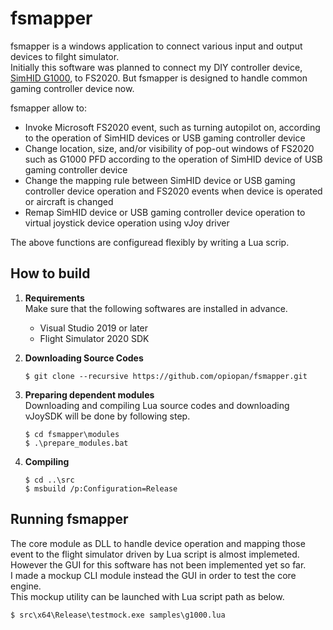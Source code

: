 fsmapper
===
fsmapper is a windows application to connect various input and output devices to filght simulator.<br>
Initially this software was planned to connect my DIY controller device, [SimHID G1000](https://github.com/opiopan/simhid-g1000), to FS2020.
But fsmapper is designed to handle common gaming controller device now.

fsmapper allow to:
- Invoke Microsoft FS2020 event, such as turning autopilot on, according to the operation of SimHID devices or USB gaming controller device
- Change location, size, and/or visibility of pop-out windows of FS2020 such as G1000 PFD according to the operation of SimHID device of USB gaming controller device
- Change the mapping rule between SimHID device or USB gaming controller device operation and FS2020 events when device is operated or aircraft is changed
- Remap SimHID device or USB gaming controller device operation to virtual joystick device operation using vJoy driver

The above functions are configuread flexibly by writing a Lua scrip.

## How to build
1. **Requirements**<br>
Make sure that the following softwares are installed in advance.
    - Visual Studio 2019 or later
    - Flight Simulator 2020 SDK 

2. **Downloading Source Codes**<br>
    ```shell
    $ git clone --recursive https://github.com/opiopan/fsmapper.git
    ```

3. **Preparing dependent modules**<br>
    Downloading and compiling Lua source codes and downloading vJoySDK will be done by following step.
    ```shell
    $ cd fsmapper\modules
    $ .\prepare_modules.bat
    ```

4. **Compiling**
    ```shell
    $ cd ..\src
    $ msbuild /p:Configuration=Release

## Running fsmapper
The core module as DLL to handle device operation and mapping those event to the flight simulator driven by Lua script is almost implemeted. However the GUI for this software has not been implemented yet so far.<br>
I  made a mockup CLI module instead the GUI in order to test the core engine.<br>
This mockup utility can be launched with Lua script path as below.

```shell
$ src\x64\Release\testmock.exe samples\g1000.lua
```